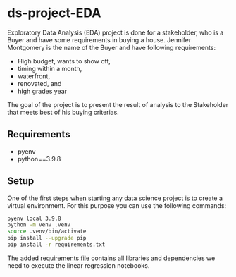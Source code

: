 # ds-project-EDA

Exploratory Data Analysis (EDA) project is done for a stakeholder, who is a Buyer and have some requirements in buying a house.
Jennifer Montgomery is the name of the Buyer and have following requirements:
- High budget, wants to show off, 
- timing within a month, 
- waterfront, 
- renovated, and 
- high grades year

The goal of the project is to present the result of analysis to the Stakeholder that meets best of his buying criterias.

## Requirements

- pyenv
- python==3.9.8

## Setup

One of the first steps when starting any data science project is to create a virtual environment. For this purpose you can use the following commands:

```sh
pyenv local 3.9.8
python -m venv .venv
source .venv/bin/activate
pip install --upgrade pip
pip install -r requirements.txt
```
The added [requirements file](requirements.txt) contains all libraries and dependencies we need to execute the linear regression notebooks.

